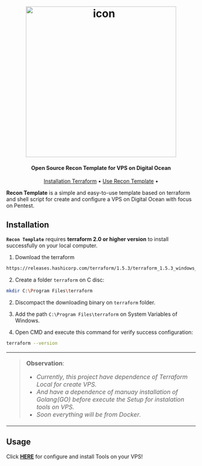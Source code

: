 <h1 align="center">
<a href="icon"><img src="static/icon.png" alt="icon" height="400px"></a>
</h1>

<h4 align="center">Open Source Recon Template for VPS on Digital Ocean </h4>

<p align="center">
  <a href="#installation">Installation Terraform</a> •
  <a href="#usage">Use Recon Template</a> •

**Recon Template** is a simple and easy-to-use template based on terraform and shell script for create and configure a VPS on Digital Ocean with focus on Pentest.

</p>

## Installation

**`Recon Template`** requires **terraform 2.0 or higher version** to install successfully on your local computer.

1. Download the terraform

```sh
https://releases.hashicorp.com/terraform/1.5.3/terraform_1.5.3_windows_amd64.zip
```

2. Create a folder `terraform` on C disc:

```sh
mkdir C:\Program Files\terraform
```

2. Discompact the downloading binary on `terraform` folder.

3. Add the path `C:\Program Files\terraform` on System Variables of Windows.

4. Open CMD and execute this command for verify success configuration:

```sh
terraform --version
```

<table>
<tr>
<td>  

> **Observation**:
> - *Currently, this project have dependence of Terraform Local for create VPS.*
> - *And have a dependence of manuay installation of Golang(GO) before execute the Setup for instalation tools on VPS.*
> - *Soon everything will be from Docker.*

</table>
</tr>
</td> 

## Usage

Click **[HERE](https://github.com/cunhaDev/go-tools)** for configure and install Tools on your VPS!
